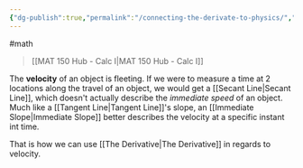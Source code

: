```yaml
---
{"dg-publish":true,"permalink":"/connecting-the-derivate-to-physics/","dgHomeLink":true,"dgPassFrontmatter":false}
---
```


#math 
> [[MAT 150 Hub - Calc I|MAT 150 Hub - Calc I]]

The **velocity** of an object is fleeting. 
If we were to measure a time at 2 locations along the travel of an object, we would get a [[Secant Line|Secant Line]], which doesn't actually describe the *immediate speed* of an object. 
Much like a [[Tangent Line|Tangent Line]]'s slope, an [[Immediate Slope|Immediate Slope]] better describes the velocity at a specific instant int time. 

That is how we can use [[The Derivative|The Derivative]] in regards to velocity.
